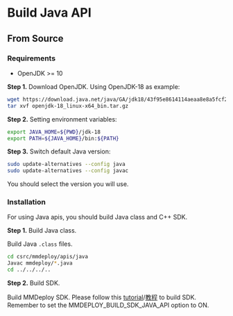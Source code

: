 # Build Java API

## From Source

### Requirements

- OpenJDK >= 10

**Step 1.** Download OpenJDK. Using OpenJDK-18 as example:

```bash
wget https://download.java.net/java/GA/jdk18/43f95e8614114aeaa8e8a5fcf20a682d/36/GPL/openjdk-18_linux-x64_bin.tar.gz
tar xvf openjdk-18_linux-x64_bin.tar.gz
```

**Step 2.** Setting environment variables:

```bash
export JAVA_HOME=${PWD}/jdk-18
export PATH=${JAVA_HOME}/bin:${PATH}
```

**Step 3.** Switch default Java version:

```bash
sudo update-alternatives --config java
sudo update-alternatives --config javac
```

You should select the version you will use.

### Installation

For using Java apis, you should build Java class and C++ SDK.

**Step 1.** Build Java class.

Build Java `.class` files.

```bash
cd csrc/mmdeploy/apis/java
Javac mmdeploy/*.java
cd ../../../..
```

**Step 2.** Build SDK.

Build MMDeploy SDK. Please follow this [tutorial](../../../../docs/en/01-how-to-build/linux-x86_64.md)/[教程](../../../../docs/zh_cn/01-how-to-build/linux-x86_64.md) to build SDK. Remember to set the MMDEPLOY_BUILD_SDK_JAVA_API option to ON.
